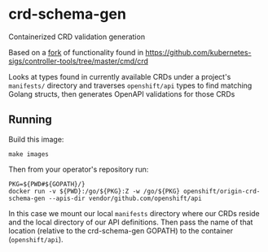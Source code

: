 # crd-schema-gen
Containerized CRD validation generation

Based on a [fork](https://github.com/openshift/kubernetes-sigs-controller-tools) of functionality found in https://github.com/kubernetes-sigs/controller-tools/tree/master/cmd/crd

Looks at types found in currently available CRDs under a project's `manifests/` directory and traverses `openshift/api` types to find matching Golang structs, then generates OpenAPI validations for those CRDs

## Running

Build this image:
```
make images
```

Then from your operator's repository run:

```
PKG=${PWD#${GOPATH}/}
docker run -v ${PWD}:/go/${PKG}:Z -w /go/${PKG} openshift/origin-crd-schema-gen --apis-dir vendor/github.com/openshift/api
```

In this case we mount our local `manifests` directory where our CRDs reside and the local directory of our API definitions. Then pass the name of that location (relative to the crd-schema-gen GOPATH) to the container (`openshift/api`).